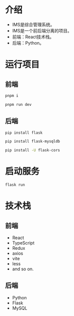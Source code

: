 # 介绍
- IMS是综合管理系统。
- IMS是一个前后端分离的项目。
- 前端：React技术栈。
- 后端：Python。

# 运行项目
## 前端
```bash
pnpm i
```
```bash
pnpm run dev
```
## 后端
```bash
pip install flask
```
```bash
pip install flask-mysqldb
```
```bash
pip install -U flask-cors
```
# 启动服务
```bash
flask run
```

# 技术栈
## 前端
- React
- TypeScript
- Redux
- axios
- vite
- less
- and so on.
## 后端
- Python
- Flask
- MySQL
